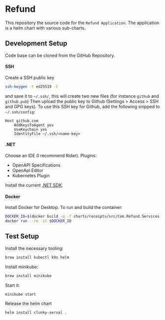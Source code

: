 # Refund

This repository the source code for the `Refund Application`.
The application is a helm chart with various sub-charts.

## Development Setup

Code base can be cloned from the GitHub Repository.

#### SSH

Create a SSH public key

```bash
ssh-keygen -t ed25519 -C
```

and save it to `~/.ssh/`, this will create two new files (for instance `github` and `github.pub`)
Then upload the public key to Github (Settings > Access > SSH and GPG keys).
To use this SSH key for Github, add the following snipped to `~/.ssh/config`:

```
Host github.com
    AddKeysToAgent yes
    UseKeychain yes
    IdentityFile ~/.ssh/<name-key>
```

#### .NET

Choose an IDE (I recommend Rider). Plugins:
- OpenAPI Specifications
- OpenApi Editor
- Kubernetes Plugin

Install the current [.NET SDK](https://dotnet.microsoft.com/en-us/download).

#### Docker
Install Docker for Desktop. To run and build the container:
```bash
DOCKER_ID=$(docker build -q -f charts/receipts/src/Com.Refund.Services.Receipts/Dockerfile .)
docker run --rm -it $DOCKER_ID
```


## Test Setup

Install the necessary tooling:
```bash
brew install kubectl k9s helm
```

Install minikube:
```bash
brew install minikube
```
Start it:
```bash
minikube start
```

Release the helm chart
```bash
helm install clunky-serval .
```

